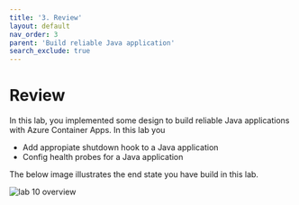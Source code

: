 ```yaml
---
title: '3. Review'
layout: default
nav_order: 3
parent: 'Build reliable Java application'
search_exclude: true
---
```


# Review

In this lab, you implemented some design to build reliable Java applications with Azure Container Apps. In this lab you

- Add appropiate shutdown hook to a Java application
- Config health probes for a Java application


The below image illustrates the end state you have build in this lab.

![lab 10 overview](../../images/acalab10.png)
